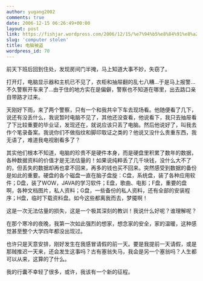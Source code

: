 ```yaml
---
author: yugang2002
comments: true
date: 2006-12-15 06:26:49+00:00
layout: post
link: https://fishjar.wordpress.com/2006/12/15/%e7%94%b5%e8%84%91%e8%a2%ab%e7%9b%97/
slug: 'computer stolen'
title: 电脑被盗
wordpress_id: 70
---
```


前天下班后回到住处，发现房间门半掩，马上知道大事不妙，失窃了。




打开灯，电脑显示器和主机已不见了，衣柜和抽屉翻的乱七八糟...于是马上报警...不久警察开车来了...由于住的地方实在是偏僻，警察也不知道在哪里，出去路口亲自带路才过来。




天刚好下雨，来了两个警察，只有一个和我共伞下车去现场看。他随便看了几下，说还有没丢什么，我说暂时电脑不见了，其他还没查看，他说看下，我只去抽屉看了下比较重要的毕业证，发现还在，就说应该只丢了电脑。然后他说好了，叫我去作个笔录备案。我说你们不做指纹和脚印取证之类的？他说又没什么贵重东西，我无语了，难道我电视剧看多了？




其实他们根本不知道，电脑的珍贵不是硬件本身，而是硬盘里积累了数年的数据，各种数据资料的价值才是无法估量的！如果说纯粹丢了几千块钱，没什么大不了的，但丢失的数据却再也拿不回来，再多的钱也买不回来。突然感受到数据的备份是如此的重要。硬盘的各个磁盘一直在脑子盘旋：C盘，系统盘，装了各种应用软件；D盘，装了WOW，JAVA的学习软件；E盘，歌曲、电影；F盘，重要的盘啊，各种文档图片，私人资料；G盘，一些备份的私人资料，还有全部的安装程序；H盘，临时下载资料盘。如今这些都离我而去，梦魇啊！





这是一次无法估量的损失，这是一个极其深刻的教训！我说什么好呢？谁理解呢？




在那个寒冷的夜晚，我第一次如此强烈的想家，想念家的安全，家的温暖，这种感觉甚至整个大学四年都没出现过。




也许只是天意安排，刚好发生在我感冒请假的前一天。要是我提前一天请假，或是那贼推迟一天来，还会发生这事吗？古有塞翁失马，我会是另一个塞翁吗？人生都可以从来，这算的了什么。




我的行囊不幸轻了很多，或许，我该有一个新的征程。
